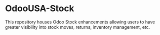 # OdooUSA-Stock
This repository houses Odoo Stock enhancements allowing users to have greater visibility into stock moves, returns, inventory management, etc.
